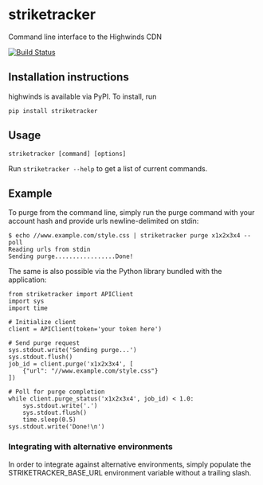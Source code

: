 striketracker
=============

Command line interface to the Highwinds CDN

[![Build Status](https://travis-ci.org/Highwinds/striketracker.svg?branch=master)](https://travis-ci.org/Highwinds/striketracker)

## Installation instructions

highwinds is available via PyPI. To install, run

    pip install striketracker

## Usage

    striketracker [command] [options]

Run `striketracker --help` to get a list of current commands.

## Example

To purge from the command line, simply run the purge command with your account hash and provide urls newline-delimited
on stdin:

    $ echo //www.example.com/style.css | striketracker purge x1x2x3x4 --poll
    Reading urls from stdin
    Sending purge.................Done!

The same is also possible via the Python library bundled with the application:

    from striketracker import APIClient
    import sys
    import time

    # Initialize client
    client = APIClient(token='your token here')

    # Send purge request
    sys.stdout.write('Sending purge...')
    sys.stdout.flush()
    job_id = client.purge('x1x2x3x4', [
        {"url": "//www.example.com/style.css"}
    ])

    # Poll for purge completion
    while client.purge_status('x1x2x3x4', job_id) < 1.0:
        sys.stdout.write('.')
        sys.stdout.flush()
        time.sleep(0.5)
    sys.stdout.write('Done!\n')

### Integrating with alternative environments

In order to integrate against alternative environments, simply populate the STRIKETRACKER_BASE_URL environment
variable without a trailing slash.